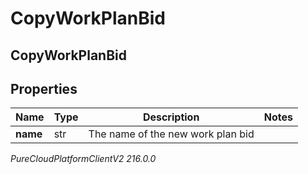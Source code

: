 # CopyWorkPlanBid

## CopyWorkPlanBid

## Properties

|Name | Type | Description | Notes|
|------------ | ------------- | ------------- | -------------|
| **name** | str | The name of the new work plan bid | |



_PureCloudPlatformClientV2 216.0.0_
